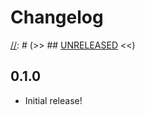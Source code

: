 # Changelog

[//]: # (>>   The order of list items should be: Critical/Fixes, New, Update, Remove, Underpinnings   <<)

[//]: # (>>   ## [UNRELEASED](https://github.com/roydukkey/codereview:repo/compare/v0.1.0...master)   <<)

## 0.1.0

* Initial release!

